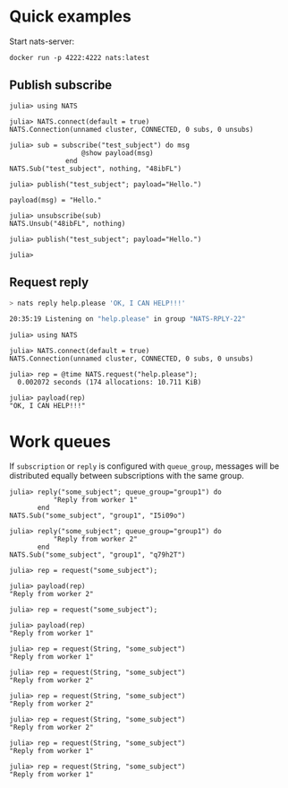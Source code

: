 # Quick examples

Start nats-server:

```
docker run -p 4222:4222 nats:latest
```

## Publish subscribe

```julia-repl
julia> using NATS

julia> NATS.connect(default = true)
NATS.Connection(unnamed cluster, CONNECTED, 0 subs, 0 unsubs)

julia> sub = subscribe("test_subject") do msg
                  @show payload(msg)
              end
NATS.Sub("test_subject", nothing, "48ibFL")

julia> publish("test_subject"; payload="Hello.")

payload(msg) = "Hello."

julia> unsubscribe(sub)
NATS.Unsub("48ibFL", nothing)

julia> publish("test_subject"; payload="Hello.")

julia> 
```

## Request reply

```bash
> nats reply help.please 'OK, I CAN HELP!!!'

20:35:19 Listening on "help.please" in group "NATS-RPLY-22"
```

```julia-repl
julia> using NATS

julia> NATS.connect(default = true)
NATS.Connection(unnamed cluster, CONNECTED, 0 subs, 0 unsubs)

julia> rep = @time NATS.request("help.please");
  0.002072 seconds (174 allocations: 10.711 KiB)

julia> payload(rep)
"OK, I CAN HELP!!!"
```

# Work queues

If `subscription` or `reply` is configured with `queue_group`, messages will be distributed equally between subscriptions with the same group.

```
julia> reply("some_subject"; queue_group="group1") do
           "Reply from worker 1"
       end
NATS.Sub("some_subject", "group1", "I5i09o")

julia> reply("some_subject"; queue_group="group1") do
           "Reply from worker 2"
       end
NATS.Sub("some_subject", "group1", "q79h2T")

julia> rep = request("some_subject");

julia> payload(rep)
"Reply from worker 2"

julia> rep = request("some_subject");

julia> payload(rep)
"Reply from worker 1"

julia> rep = request(String, "some_subject")
"Reply from worker 1"

julia> rep = request(String, "some_subject")
"Reply from worker 2"

julia> rep = request(String, "some_subject")
"Reply from worker 2"

julia> rep = request(String, "some_subject")
"Reply from worker 2"

julia> rep = request(String, "some_subject")
"Reply from worker 1"

julia> rep = request(String, "some_subject")
"Reply from worker 1"
```
